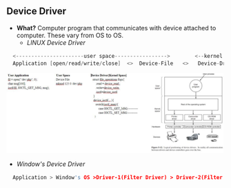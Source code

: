 ## Device Driver
- **What?** Computer program that communicates with device attached to computer. These vary from OS to OS.
  - *LINUX Device Driver*
```c
  <----------------------user space----------------->        <--kernel space->
  Application [open/read/write/close]  <>  Device-File   <>   Device-Driver     <>     Physical-Device(Terminal, Speakers, HD, keyboard, Tape, Memory)
```
<img src=device-driver.jpg width=700 />

  - *Window's Device Driver*
```c
  Application > Window's OS >Driver-1(Filter Driver) > Driver-2(Filter Driver) > Driver-3(Function Driver) > Physical Device
```
